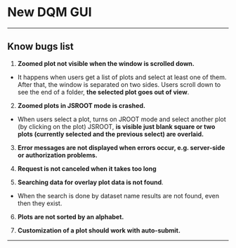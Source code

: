 # New DQM GUI

---

## Know bugs list

1. **Zoomed plot not visible when the window is scrolled down.**

- It happens when users get a list of plots and select at least one of them. After that, the window is separated on two sides. Users scroll down to see the end of a folder, **the selected plot goes out of view**.

2. **Zoomed plots in JSROOT mode is crashed.**

- When users select a plot, turns on JROOT mode and select another plot (by clicking on the plot) JSROOT, **is visible just blank square or two plots (currently selected and the previous select) are overlaid.**

3. **Error messages are not displayed when errors occur, e.g. server-side or authorization problems.**

4. **Request is not canceled when it takes too long**

5. **Searching data for overlay plot data is not found**.

- When the search is done by dataset name results are not found, even then they exist.

6. **Plots are not sorted by an alphabet.**

7. **Customization of a plot should work with auto-submit.**

---
